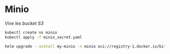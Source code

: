 # Minio

*Vive les bucket S3*

```bash
kubectl create ns minio
kubectl apply -f minio_secret.yaml

helm upgrade --install my-minio -n minio oci://registry-1.docker.io/bitnamicharts/minio -f values.yaml
```
